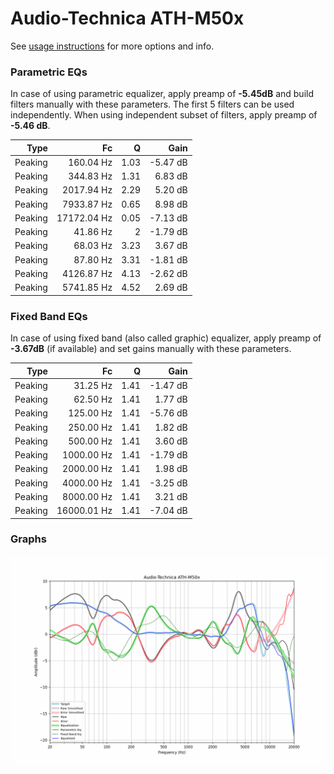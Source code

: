 # Audio-Technica ATH-M50x
See [usage instructions](https://github.com/jaakkopasanen/AutoEq#usage) for more options and info.

### Parametric EQs
In case of using parametric equalizer, apply preamp of **-5.45dB** and build filters manually
with these parameters. The first 5 filters can be used independently.
When using independent subset of filters, apply preamp of **-5.46 dB**.

| Type    | Fc          |    Q | Gain     |
|--------:|------------:|-----:|---------:|
| Peaking | 160.04 Hz   | 1.03 | -5.47 dB |
| Peaking | 344.83 Hz   | 1.31 | 6.83 dB  |
| Peaking | 2017.94 Hz  | 2.29 | 5.20 dB  |
| Peaking | 7933.87 Hz  | 0.65 | 8.98 dB  |
| Peaking | 17172.04 Hz | 0.05 | -7.13 dB |
| Peaking | 41.86 Hz    | 2    | -1.79 dB |
| Peaking | 68.03 Hz    | 3.23 | 3.67 dB  |
| Peaking | 87.80 Hz    | 3.31 | -1.81 dB |
| Peaking | 4126.87 Hz  | 4.13 | -2.62 dB |
| Peaking | 5741.85 Hz  | 4.52 | 2.69 dB  |

### Fixed Band EQs
In case of using fixed band (also called graphic) equalizer, apply preamp of **-3.67dB**
(if available) and set gains manually with these parameters.

| Type    | Fc          |    Q | Gain     |
|--------:|------------:|-----:|---------:|
| Peaking | 31.25 Hz    | 1.41 | -1.47 dB |
| Peaking | 62.50 Hz    | 1.41 | 1.77 dB  |
| Peaking | 125.00 Hz   | 1.41 | -5.76 dB |
| Peaking | 250.00 Hz   | 1.41 | 1.82 dB  |
| Peaking | 500.00 Hz   | 1.41 | 3.60 dB  |
| Peaking | 1000.00 Hz  | 1.41 | -1.79 dB |
| Peaking | 2000.00 Hz  | 1.41 | 1.98 dB  |
| Peaking | 4000.00 Hz  | 1.41 | -3.25 dB |
| Peaking | 8000.00 Hz  | 1.41 | 3.21 dB  |
| Peaking | 16000.01 Hz | 1.41 | -7.04 dB |

### Graphs
![](./Audio-Technica%20ATH-M50x.png)